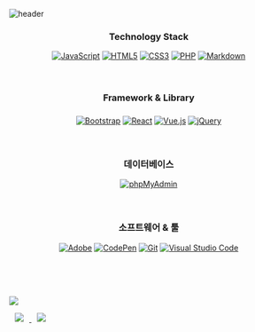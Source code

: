 ![header](https://capsule-render.vercel.app/api?type=wave&color=auto&height=300&section=header&text=KDH's%20github&fontSize=90)




<div align="center"><h3>Technology Stack</h3></div>
<div align="center">
  <a href="#"><img alt="JavaScript" src="https://img.shields.io/badge/JavaScript-F7DF1E?style=flat&logo=JavaScript&logoColor=white"></a>
  <a href="#"><img alt="HTML5" src="https://img.shields.io/badge/HTML5-E34F26?logo=HTML5&logoColor=white"></a>
  <a href="#"><img alt="CSS3" src="https://img.shields.io/badge/CSS3-1572B6?logo=CSS3&logoColor=white"></a>
<!--   <a href="#"><img alt="C" src="https://img.shields.io/badge/C-A8B9CC?logo=C&logoColor=white"></a> -->
<!--   <a href="#"><img alt="C++" src="https://custom-icon-badges.herokuapp.com/badge/C++-9C033A.svg?logo=cpp2&logoColor=white"></a> -->
  <a href="#"><img alt="PHP" src="https://img.shields.io/badge/PHP-777BB4?logo=PHP&logoColor=white"></a>
  <a href="#"><img alt="Markdown" src="https://img.shields.io/badge/Markdown-000?logo=Markdown&logoColor=white"></a>
<!--   <a href="#"><img alt="Node.js" src="https://img.shields.io/badge/Node.js-339933?logo=Node.js&logoColor=white"></a> -->
<!--   <a href="#"><img alt="TypeScript" src="https://img.shields.io/badge/TypeScript-3178C6?logo=TypeScript&logoColor=white"></a> -->
</div><br><br>
<div align="center"><h3>Framework & Library<h3></div>
<div align="center">
  <a href="#"><img alt="Bootstrap" src="https://img.shields.io/badge/Bootstrap-7952B3?logo=Bootstrap&logoColor=white"></a>
  <a href="#"><img alt="React" src="https://img.shields.io/badge/React-61DAFB?logo=React&logoColor=white"></a>
  <a href="#"><img alt="Vue.js" src="https://img.shields.io/badge/Vue.js-4FC08D?logo=Vue.js&logoColor=white"></a>
  <a href="#"><img alt="jQuery" src="https://img.shields.io/badge/jQuery-0769AD?logo=jQuery&logoColor=white"></a>
</div><br><br>
<div align="center"><h3>데이터베이스</div>
<div align="center">
<!--   <a href="#"><img alt="Netlify" src="https://img.shields.io/badge/Netlify-00C7B7?logo=Netlify&logoColor=white"></a> -->
  <a href="#"><img alt="phpMyAdmin" src="https://img.shields.io/badge/phpMyAdmin-6C78AF?logo=phpMyAdmin&logoColor=white"></a>
</div><br><br>
    <div align="center"><h3>소프트웨어 & 툴</div>
<div align="center">
  <a href="#"><img alt="Adobe" src="https://img.shields.io/badge/Adobe-FF0000?logo=Adobe&logoColor=white"></a>
  <a href="#"><img alt="CodePen" src="https://img.shields.io/badge/CodePen-000?logo=CodePen&logoColor=white"></a>
  <a href="#"><img alt="Git" src="https://img.shields.io/badge/Git-F05032?logo=Git&logoColor=white"></a>
<!--   <a href="#"><img alt="Postman" src="https://img.shields.io/badge/Postman-FF6C37?logo=Postman&logoColor=white"></a> -->
  <a href="#"><img alt="Visual Studio Code" src="https://img.shields.io/badge/Visual Studio Code-007ACC?logo=Visual Studio Code&logoColor=white"></a>
</div>       
     
        
<br><br><br>    
        
        
        
<a href="https://hits.seeyoufarm.com"><img src="https://hits.seeyoufarm.com/api/count/incr/badge.svg?url=https%3A%2F%2Fgithub.com%2Fehcjswo%2Fhit-counter&count_bg=%2300C4FF&title_bg=%230A0A0A&icon=freebsd.svg&icon_color=%23E7E7E7&title=Github&edge_flat=false"/></a>

<a href="ehcjswo.tistory.com">
    <img 
        src="http://img.shields.io/badge/-Tistory%20Blog-black?style=flat&logo=TOML&link=https://ehcjswo.tistory.com/"
        style="height : auto; margin-left : 10px; margin-right : 10px;"/>
</a>

<a href="https://ehcjswo.github.io/web2023/">
    <img 
        src="http://img.shields.io/badge/-Github%20Blog-655ced?style=flat&logo=github&link=https://ehcjswo.github.io/web2023/"
        style="height : auto; margin-left : 10px; margin-right : 10px;"/>
</a>        
        

